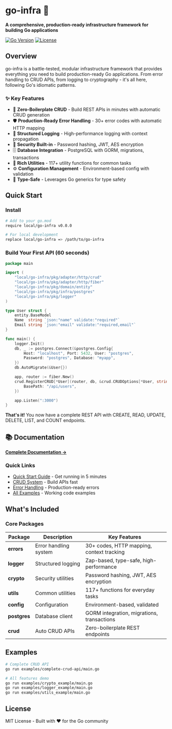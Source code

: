 # go-infra 🚀

**A comprehensive, production-ready infrastructure framework for building Go applications**

[![Go Version](https://img.shields.io/badge/Go-1.21+-00ADD8?style=flat&logo=go)](https://golang.org/doc/devel/release.html)
[![License](https://img.shields.io/badge/license-MIT-blue.svg)](LICENSE)

## Overview

go-infra is a battle-tested, modular infrastructure framework that provides everything you need to build production-ready Go applications. From error handling to CRUD APIs, from logging to cryptography - it's all here, following Go's idiomatic patterns.

### ✨ Key Features

- 🎯 **Zero-Boilerplate CRUD** - Build REST APIs in minutes with automatic CRUD generation
- 🛡️ **Production-Ready Error Handling** - 30+ error codes with automatic HTTP mapping
- 📝 **Structured Logging** - High-performance logging with context propagation
- 🔐 **Security Built-in** - Password hashing, JWT, AES encryption
- 🗄️ **Database Integration** - PostgreSQL with GORM, migrations, transactions
- 🧰 **Rich Utilities** - 117+ utility functions for common tasks
- ⚙️ **Configuration Management** - Environment-based config with validation
- 🔄 **Type-Safe** - Leverages Go generics for type safety

## Quick Start

### Install

```bash
# Add to your go.mod
require local/go-infra v0.0.0

# For local development
replace local/go-infra => /path/to/go-infra
```

### Build Your First API (60 seconds)

```go
package main

import (
    "local/go-infra/pkg/adapter/http/crud"
    "local/go-infra/pkg/adapter/http/fiber"
    "local/go-infra/pkg/domain/entity"
    "local/go-infra/pkg/infra/postgres"
    "local/go-infra/pkg/logger"
)

type User struct {
    entity.BaseModel
    Name  string `json:"name" validate:"required"`
    Email string `json:"email" validate:"required,email"`
}

func main() {
    logger.Init()
    db, _ := postgres.Connect(&postgres.Config{
        Host: "localhost", Port: 5432, User: "postgres",
        Password: "postgres", Database: "myapp",
    })
    db.AutoMigrate(&User{})

    app, router := fiber.New()
    crud.RegisterCRUD[*User](router, db, &crud.CRUDOptions[*User, string]{
        BasePath: "/api/users",
    })

    app.Listen(":3000")
}
```

**That's it!** You now have a complete REST API with CREATE, READ, UPDATE, DELETE, LIST, and COUNT endpoints.

## 📚 Documentation

**[Complete Documentation →](./docs/README.md)**

### Quick Links

- [Quick Start Guide](./docs/01-QUICK-START.md) - Get running in 5 minutes
- [CRUD System](./docs/crud/CRUD-QUICK-START.md) - Build APIs fast
- [Error Handling](./docs/packages/ERRORS.md) - Production-ready errors
- [All Examples](./examples/) - Working code examples

## What's Included

### Core Packages

| Package      | Description           | Key Features                               |
| ------------ | --------------------- | ------------------------------------------ |
| **errors**   | Error handling system | 30+ codes, HTTP mapping, context tracking  |
| **logger**   | Structured logging    | Zap-based, type-safe, high-performance     |
| **crypto**   | Security utilities    | Password hashing, JWT, AES encryption      |
| **utils**    | Common utilities      | 117+ functions for everyday tasks          |
| **config**   | Configuration         | Environment-based, validated               |
| **postgres** | Database client       | GORM integration, migrations, transactions |
| **crud**     | Auto CRUD APIs        | Zero-boilerplate REST endpoints            |

## Examples

```bash
# Complete CRUD API
go run examples/complete-crud-api/main.go

# All features demo
go run examples/crypto_example/main.go
go run examples/logger_example/main.go
go run examples/utils_example/main.go
```

## License

MIT License - Built with ❤️ for the Go community
